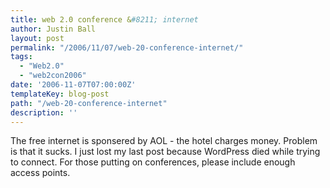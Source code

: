 ```yaml
---
title: web 2.0 conference &#8211; internet
author: Justin Ball
layout: post
permalink: "/2006/11/07/web-20-conference-internet/"
tags:
  - "Web2.0"
  - "web2con2006"
date: '2006-11-07T07:00:00Z'
templateKey: blog-post
path: "/web-20-conference-internet"
description: ''
---
```


The free internet is sponsered by AOL - the hotel charges money. Problem is that it sucks. I just lost my last post because WordPress died while trying to connect. For those putting on conferences, please include enough access points.

